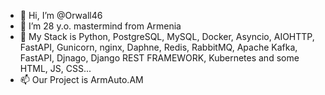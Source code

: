 - 👋 Hi, I’m @Orwall46
- 👀 I’m 28 y.o. mastermind from Armenia
- 🌱 My Stack is Python, PostgreSQL, MySQL, Docker, Asyncio, AIOHTTP, FastAPI,
      Gunicorn, nginx, Daphne, Redis, RabbitMQ, Apache Kafka, FastAPI, Djnago,
      Django REST FRAMEWORK, Kubernetes and some HTML, JS, CSS...
- 📫 Our Project is ArmAuto.AM

<!---
Orwall46/Orwall46 is a ✨ special ✨ repository because its `README.md` (this file) appears on your GitHub profile.
You can click the Preview link to take a look at your changes.
--->
